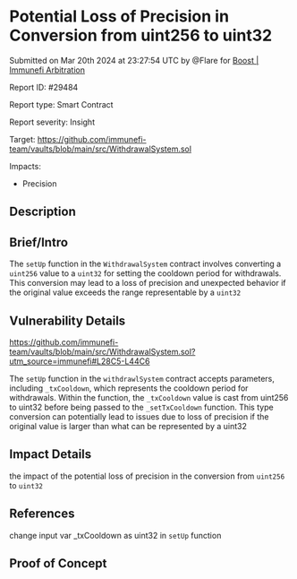 
# Potential Loss of Precision in Conversion from uint256 to uint32

Submitted on Mar 20th 2024 at 23:27:54 UTC by @Flare for [Boost | Immunefi Arbitration](https://immunefi.com/bounty/immunefiarbitration-boost/)

Report ID: #29484

Report type: Smart Contract

Report severity: Insight

Target: https://github.com/immunefi-team/vaults/blob/main/src/WithdrawalSystem.sol

Impacts:
- Precision

## Description
## Brief/Intro
The `setUp` function in the `WithdrawalSystem` contract involves converting a `uint256` value to a `uint32` for setting the cooldown period for withdrawals. This conversion may lead to a loss of precision and unexpected behavior if the original value exceeds the range representable by a `uint32`

## Vulnerability Details
https://github.com/immunefi-team/vaults/blob/main/src/WithdrawalSystem.sol?utm_source=immunefi#L28C5-L44C6

The `setUp` function in the `withdrawlSystem` contract accepts parameters, including `_txCooldown`, which represents the cooldown period for withdrawals. Within the function, the `_txCooldown` value is cast from uint256 to uint32 before being passed to the `_setTxCooldown` function. This type conversion can potentially lead to issues due to loss of precision if the original value is larger than what can be represented by a uint32

## Impact Details
the impact of the potential loss of precision in the conversion from `uint256` to `uint32` 

## References
change input var _txCooldown as uint32 in `setUp` function



## Proof of Concept